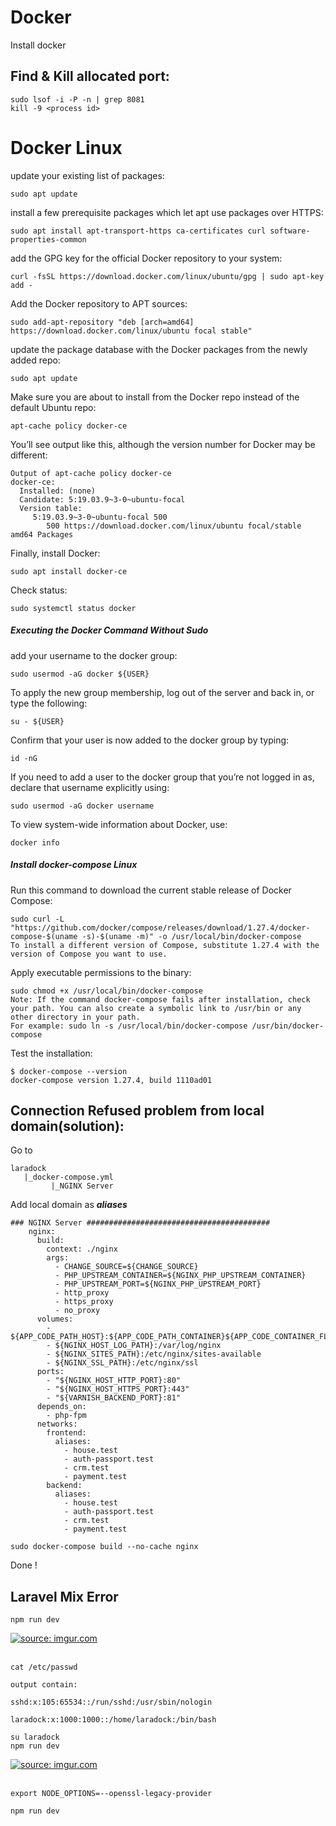 # Docker
Install docker

Find & Kill allocated port:
---------------------
```
sudo lsof -i -P -n | grep 8081
kill -9 <process id>
```

# Docker Linux
update your existing list of packages:

    sudo apt update
    
install a few prerequisite packages which let apt use packages over HTTPS:

    sudo apt install apt-transport-https ca-certificates curl software-properties-common
    
add the GPG key for the official Docker repository to your system:

    curl -fsSL https://download.docker.com/linux/ubuntu/gpg | sudo apt-key add -
    
Add the Docker repository to APT sources:

    sudo add-apt-repository "deb [arch=amd64] https://download.docker.com/linux/ubuntu focal stable"
    
update the package database with the Docker packages from the newly added repo:

    sudo apt update
    
Make sure you are about to install from the Docker repo instead of the default Ubuntu repo:

    apt-cache policy docker-ce
    
You’ll see output like this, although the version number for Docker may be different:
```
Output of apt-cache policy docker-ce
docker-ce:
  Installed: (none)
  Candidate: 5:19.03.9~3-0~ubuntu-focal
  Version table:
     5:19.03.9~3-0~ubuntu-focal 500
        500 https://download.docker.com/linux/ubuntu focal/stable amd64 Packages
```
Finally, install Docker:

    sudo apt install docker-ce

Check status:

    sudo systemctl status docker
    
##### Executing the Docker Command Without Sudo

add your username to the docker group:

    sudo usermod -aG docker ${USER}
    
To apply the new group membership, log out of the server and back in, or type the following:

    su - ${USER}
    
Confirm that your user is now added to the docker group by typing:

    id -nG
    
If you need to add a user to the docker group that you’re not logged in as, declare that username explicitly using:

    sudo usermod -aG docker username
    
To view system-wide information about Docker, use:

    docker info
    
##### Install docker-compose Linux

Run this command to download the current stable release of Docker Compose:

    sudo curl -L "https://github.com/docker/compose/releases/download/1.27.4/docker-compose-$(uname -s)-$(uname -m)" -o /usr/local/bin/docker-compose
    To install a different version of Compose, substitute 1.27.4 with the version of Compose you want to use.
    
Apply executable permissions to the binary:

    sudo chmod +x /usr/local/bin/docker-compose
    Note: If the command docker-compose fails after installation, check your path. You can also create a symbolic link to /usr/bin or any other directory in your path.
    For example: sudo ln -s /usr/local/bin/docker-compose /usr/bin/docker-compose
    
Test the installation:

    $ docker-compose --version
    docker-compose version 1.27.4, build 1110ad01

Connection Refused problem from local domain(solution):
-------------------------------------------------------
Go to
```
laradock
   |_docker-compose.yml
         |_NGINX Server
```
Add local domain as ***aliases***
```
### NGINX Server #########################################
    nginx:
      build:
        context: ./nginx
        args:
          - CHANGE_SOURCE=${CHANGE_SOURCE}
          - PHP_UPSTREAM_CONTAINER=${NGINX_PHP_UPSTREAM_CONTAINER}
          - PHP_UPSTREAM_PORT=${NGINX_PHP_UPSTREAM_PORT}
          - http_proxy
          - https_proxy
          - no_proxy
      volumes:
        - ${APP_CODE_PATH_HOST}:${APP_CODE_PATH_CONTAINER}${APP_CODE_CONTAINER_FLAG}
        - ${NGINX_HOST_LOG_PATH}:/var/log/nginx
        - ${NGINX_SITES_PATH}:/etc/nginx/sites-available
        - ${NGINX_SSL_PATH}:/etc/nginx/ssl
      ports:
        - "${NGINX_HOST_HTTP_PORT}:80"
        - "${NGINX_HOST_HTTPS_PORT}:443"
        - "${VARNISH_BACKEND_PORT}:81"
      depends_on:
        - php-fpm
      networks:
        frontend:
          aliases:
            - house.test
            - auth-passport.test
            - crm.test
            - payment.test
        backend:
          aliases:
            - house.test
            - auth-passport.test
            - crm.test
            - payment.test
```
```
sudo docker-compose build --no-cache nginx
```
Done !

Laravel Mix Error
-------------------
```
npm run dev
```
<a href="https://imgur.com/wP2YOau"><img src="https://i.imgur.com/wP2YOau.png" title="source: imgur.com" /></a><br/><br/>
```
cat /etc/passwd
```
```
output contain:

sshd:x:105:65534::/run/sshd:/usr/sbin/nologin

laradock:x:1000:1000::/home/laradock:/bin/bash
```

```
su laradock
npm run dev
```
<a href="https://imgur.com/xuq2F7h"><img src="https://i.imgur.com/xuq2F7h.png" title="source: imgur.com" /></a><br/><br/>
```
export NODE_OPTIONS=--openssl-legacy-provider

npm run dev
```
